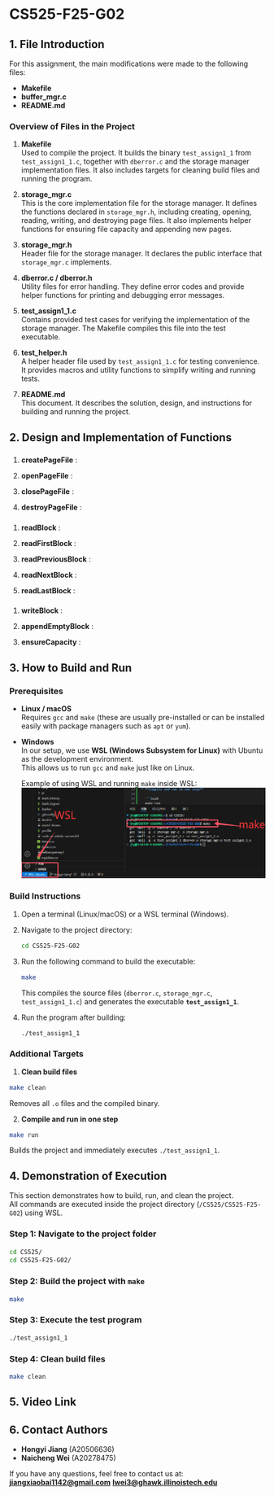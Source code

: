 # CS525-F25-G02

## 1. File Introduction

For this assignment, the main modifications were made to the following files:
- **Makefile**  
- **buffer_mgr.c**  
- **README.md**

### Overview of Files in the Project

1. **Makefile**  
   Used to compile the project. It builds the binary `test_assign1_1` from `test_assign1_1.c`, together with `dberror.c` and the storage manager implementation files. It also includes targets for cleaning build files and running the program.

2. **storage_mgr.c**  
   This is the core implementation file for the storage manager. It defines the functions declared in `storage_mgr.h`, including creating, opening, reading, writing, and destroying page files. It also implements helper functions for ensuring file capacity and appending new pages.

3. **storage_mgr.h**  
   Header file for the storage manager. It declares the public interface that `storage_mgr.c` implements.

4. **dberror.c / dberror.h**  
   Utility files for error handling. They define error codes and provide helper functions for printing and debugging error messages.

5. **test_assign1_1.c**  
   Contains provided test cases for verifying the implementation of the storage manager. The Makefile compiles this file into the test executable.

6. **test_helper.h**  
   A helper header file used by `test_assign1_1.c` for testing convenience. It provides macros and utility functions to simplify writing and running tests.

7. **README.md**  
   This document. It describes the solution, design, and instructions for building and running the project.



## 2. Design and Implementation of Functions

### 
1. **createPageFile** : 



2. **openPageFile** : 



3. **closePageFile** : 
4. **destroyPageFile** : 

### 
1. **readBlock** : 


2. **readFirstBlock** : 
3. **readPreviousBlock** :  
4. **readNextBlock** : 
5. **readLastBlock** : 

### 
1. **writeBlock** : 


2. **appendEmptyBlock** : 



3. **ensureCapacity** : 


## 3. How to Build and Run

### Prerequisites
- **Linux / macOS**  
  Requires `gcc` and `make` (these are usually pre-installed or can be installed easily with package managers such as `apt` or `yum`).

- **Windows**  
  In our setup, we use **WSL (Windows Subsystem for Linux)** with Ubuntu as the development environment.  
  This allows us to run `gcc` and `make` just like on Linux.  

  Example of using WSL and running `make` inside WSL:  
  ![Make Build Example](images/make_build.png)  

### Build Instructions
1. Open a terminal (Linux/macOS) or a WSL terminal (Windows).
2. Navigate to the project directory:
   ```bash
   cd CS525-F25-G02
   ```

3. Run the following command to build the executable:

   ```bash
   make
   ```

   This compiles the source files (`dberror.c`, `storage_mgr.c`, `test_assign1_1.c`) and generates the executable **`test_assign1_1`**.

4. Run the program after building:

   ```bash
   ./test_assign1_1
   ```

### Additional Targets

1. **Clean build files**

  ```bash
  make clean
  ```

  Removes all `.o` files and the compiled binary.

2. **Compile and run in one step**

  ```bash
  make run
  ```

  Builds the project and immediately executes `./test_assign1_1`.




## 4. Demonstration of Execution

This section demonstrates how to build, run, and clean the project.  
All commands are executed inside the project directory (`/CS525/CS525-F25-G02`) using WSL.

### Step 1: Navigate to the project folder
```bash
cd CS525/
cd CS525-F25-G02/
```



### Step 2: Build the project with `make`

```bash
make
```



### Step 3: Execute the test program

```bash
./test_assign1_1
```



### Step 4: Clean build files

```bash
make clean
```






## 5. Video Link



## 6. Contact Authors

* **Hongyi Jiang** (A20506636)
* **Naicheng Wei** (A20278475)

If you have any questions, feel free to contact us at: **[jiangxiaobai1142@gmail.com](mailto:jiangxiaobai1142@gmail.com)** **[lwei3@ghawk.illinoistech.edu](mailto:lwei3@ghawk.illinoistech.edu)**


